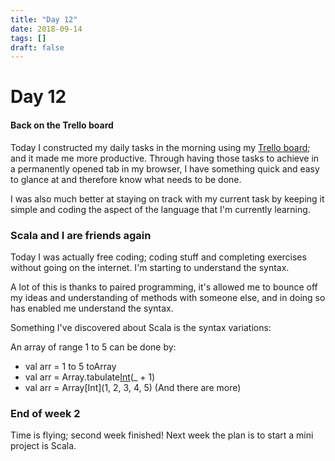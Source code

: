 ```yaml
---
title: "Day 12"
date: 2018-09-14
tags: []
draft: false
---
```


# Day 12

#### Back on the Trello board

Today I constructed my daily tasks in the morning using my [Trello board](https://trello.com/b/HIBjDahM/apprenticeship-programme); and it made me more productive. Through having those tasks to achieve in a permanently opened tab in my browser, I have something quick and easy to glance at and therefore know what needs to be done.

I was also much better at staying on track with my current task by keeping it simple and coding the aspect of the language that I'm currently learning.

### Scala and I are friends again

Today I was actually free coding; coding stuff and completing exercises without going on the internet. I'm starting to understand the syntax.

A lot of this is thanks to paired programming, it's allowed me to bounce off my ideas and understanding of methods with someone else, and in doing so has enabled me understand the syntax.

Something I've discovered about Scala is the syntax variations:

An array of range 1 to 5 can be done by:

- val arr = 1 to 5 toArray
- val arr = Array.tabulate[Int](5)(_ + 1)
- val arr = Array[Int](1, 2, 3, 4, 5)
(And there are more)

### End of week 2

Time is flying; second week finished!  Next week the plan is to start a mini project is Scala.
